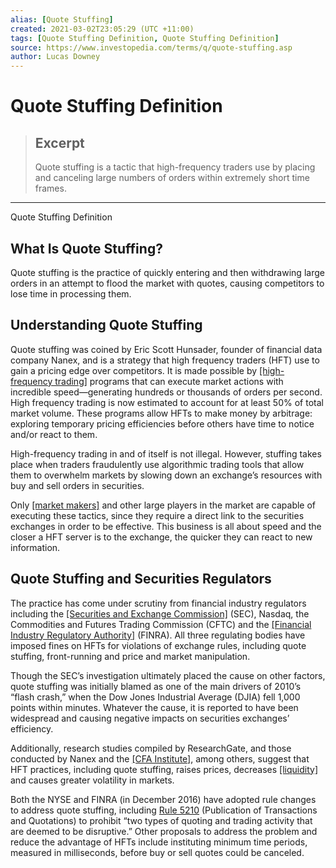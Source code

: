 ```yaml
---
alias: [Quote Stuffing]
created: 2021-03-02T23:05:29 (UTC +11:00)
tags: [Quote Stuffing Definition, Quote Stuffing Definition]
source: https://www.investopedia.com/terms/q/quote-stuffing.asp
author: Lucas Downey
---
```


# Quote Stuffing Definition

> ## Excerpt
> Quote stuffing is a tactic that high-frequency traders use by placing and canceling large numbers of orders within extremely short time frames.

---

Quote Stuffing Definition
## What Is Quote Stuffing?

Quote stuffing is the practice of quickly entering and then withdrawing large orders in an attempt to flood the market with quotes, causing competitors to lose time in processing them.

## Understanding Quote Stuffing

Quote stuffing was coined by Eric Scott Hunsader, founder of financial data company Nanex, and is a strategy that high frequency traders (HFT) use to gain a pricing edge over competitors. It is made possible by [[high-frequency trading]](https://www.investopedia.com/terms/h/high-frequency-trading.asp) programs that can execute market actions with incredible speed—generating hundreds or thousands of orders per second. High frequency trading is now estimated to account for at least 50% of total market volume. These programs allow HFTs to make money by arbitrage: exploring temporary pricing efficiencies before others have time to notice and/or react to them.

High-frequency trading in and of itself is not illegal. However, stuffing takes place when traders fraudulently use algorithmic trading tools that allow them to overwhelm markets by slowing down an exchange’s resources with buy and sell orders in securities.

Only [[market makers]](https://www.investopedia.com/terms/m/marketmaker.asp) and other large players in the market are capable of executing these tactics, since they require a direct link to the securities exchanges in order to be effective. This business is all about speed and the closer a HFT server is to the exchange, the quicker they can react to new information.

## Quote Stuffing and Securities Regulators

The practice has come under scrutiny from financial industry regulators including the [[Securities and Exchange Commission]](https://www.investopedia.com/terms/s/sec.asp) (SEC), Nasdaq, the Commodities and Futures Trading Commission (CFTC) and the [[Financial Industry Regulatory Authority]](https://www.investopedia.com/terms/f/finra.asp) (FINRA). All three regulating bodies have imposed fines on HFTs for violations of exchange rules, including quote stuffing, front-running and price and market manipulation.

Though the SEC’s investigation ultimately placed the cause on other factors, quote stuffing was initially blamed as one of the main drivers of 2010’s “flash crash,” when the Dow Jones Industrial Average (DJIA) fell 1,000 points within minutes. Whatever the cause, it is reported to have been widespread and causing negative impacts on securities exchanges’ efficiency.

Additionally, research studies compiled by ResearchGate, and those conducted by Nanex and the [[CFA Institute]](https://blogs.cfainstitute.org/investor/2014/04/02/high-frequency-trading-how-its-changing-the-market/), among others, suggest that HFT practices, including quote stuffing, raises prices, decreases [[liquidity]](https://www.investopedia.com/terms/l/liquidity.asp) and causes greater volatility in markets.

Both the NYSE and FINRA (in December 2016) have adopted rule changes to address quote stuffing, including [Rule 5210](http://www.finra.org/industry/notices/17-22) (Publication of Transactions and Quotations) to prohibit “two types of quoting and trading activity that are deemed to be disruptive.” Other proposals to address the problem and reduce the advantage of HFTs include instituting minimum time periods, measured in milliseconds, before buy or sell quotes could be canceled.
